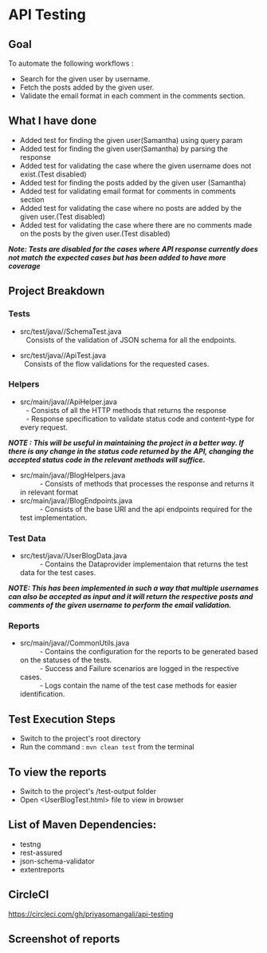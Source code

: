 # API Testing
## Goal
To automate the following workflows :
- Search for the given user by username.
- Fetch the posts added by the given user.
- Validate the email format in each comment in the comments section.

## What I have done
- Added test for finding the given user(Samantha) using query param  
- Added test for finding the given user(Samantha) by parsing the response
- Added test for validating the case where the given username does not exist.(Test disabled)
- Added test for finding the posts added by the given user (Samantha)
- Added test for validating email format for comments in comments section
- Added test for validating the case where no posts are added by the given user.(Test disabled)
- Added test for validating the case where there are no comments made on the posts by the given user.(Test disabled)

***Note: Tests are disabled for the cases where API response currently does not match the expected cases but has been added to have more coverage***

## Project Breakdown 
### Tests
- src/test/java//SchemaTest.java <br/>
   Consists of the validation of JSON schema for all the endpoints.

- src/test/java//ApiTest.java <br/>
  Consists of the flow validations for the requested cases.

### Helpers
- src/main/java//ApiHelper.java <br/>
   - Consists of all the HTTP methods that returns the response<br/>
   - Response specification to validate status code and content-type for every request.

***NOTE : This will be useful in maintaining the project in a better way. If there is any change in the status code returned by the API, changing the accepted status code in the relevant methods will suffice.***

- src/main/java//BlogHelpers.java<br/>
          - Consists of methods that processes the response and returns it in relevant format 
- src/main/java//BlogEndpoints.java<br/>
          - Consists of the base URI and the api endpoints required for the test implementation.

### Test Data
- src/test/java//UserBlogData.java<br/>
          - Contains the Dataprovider implementaion that returns the test data for the test cases.

***NOTE: This has been implemented in such a way that multiple usernames can also be accepted as input and it will return the respective posts and comments of the given username to perform the email validation.*** 
### Reports
- src/main/java//CommonUtils.java<br/>
          - Contains the configuration for the reports to be generated based on the statuses of the tests.<br/>
          - Success and Failure scenarios are logged in the respective cases. <br/>
          - Logs contain the name of the test case methods for easier identification.

## Test Execution Steps
- Switch to the project's root directory
- Run the command : `mvn clean test` from the terminal 

## To view the reports
- Switch to the project's /test-output folder
- Open <UserBlogTest.html> file to view in browser  

## List of Maven Dependencies:
- testng
- rest-assured
- json-schema-validator
- extentreports

## CircleCI 
https://circleci.com/gh/priyasomangali/api-testing

## Screenshot of reports
